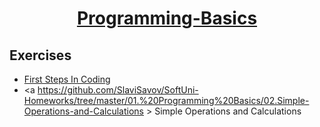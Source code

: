 ﻿# <a href="https://softuni.bg/trainings/2179/programming-basics-with-csharp-november-2018" rel="Programming-Basics"><p align="center"> Programming-Basics <p></a>

## Exercises
- <a href=" https://github.com/SlaviSavov/SoftUni-Homeworks/tree/master/01.%20Programming%20Basics/01.First-Steps-in-Coding "> First Steps In Coding </a>
- <a https://github.com/SlaviSavov/SoftUni-Homeworks/tree/master/01.%20Programming%20Basics/02.Simple-Operations-and-Calculations > Simple Operations and Calculations </a>

